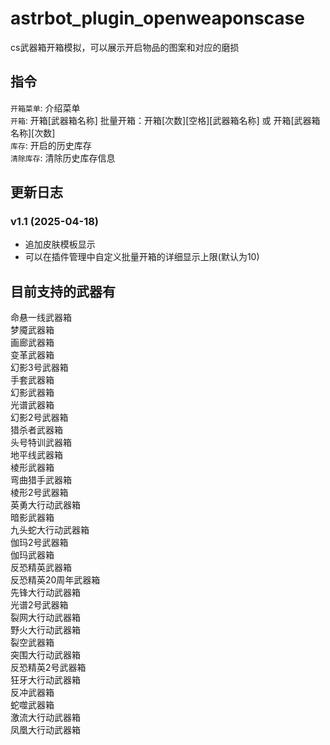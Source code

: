 # astrbot_plugin_openweaponscase

cs武器箱开箱模拟，可以展示开启物品的图案和对应的磨损  
## 指令

`开箱菜单`: 介绍菜单  
`开箱`: 开箱[武器箱名称] 批量开箱：开箱[次数][空格][武器箱名称] 或 开箱[武器箱名称][次数]  
`库存`: 开启的历史库存  
`清除库存`: 清除历史库存信息  
## 更新日志
### v1.1 (2025-04-18)
- 追加皮肤模板显示  
- 可以在插件管理中自定义批量开箱的详细显示上限(默认为10)
## 目前支持的武器有  
命悬一线武器箱  
梦魇武器箱  
画廊武器箱  
变革武器箱  
幻影3号武器箱  
手套武器箱  
幻影武器箱  
光谱武器箱    
幻影2号武器箱  
猎杀者武器箱  
头号特训武器箱  
地平线武器箱  
棱形武器箱  
弯曲猎手武器箱  
棱形2号武器箱  
英勇大行动武器箱  
暗影武器箱  
九头蛇大行动武器箱  
伽玛2号武器箱  
伽玛武器箱  
反恐精英武器箱  
反恐精英20周年武器箱  
先锋大行动武器箱  
光谱2号武器箱    
裂网大行动武器箱  
野火大行动武器箱  
裂空武器箱  
突围大行动武器箱  
反恐精英2号武器箱  
狂牙大行动武器箱  
反冲武器箱  
蛇噬武器箱  
激流大行动武器箱  
凤凰大行动武器箱  
